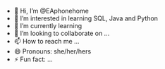 - 👋 Hi, I’m @EAphonehome
- 👀 I’m interested in learning SQL, Java and Python
- 🌱 I’m currently learning 
- 💞️ I’m looking to collaborate on ...
- 📫 How to reach me ...
- 😄 Pronouns: she/her/hers
- ⚡ Fun fact: ...

<!---
EAphonehome/EAphonehome is a ✨ special ✨ repository because its `README.md` (this file) appears on your GitHub profile.
You can click the Preview link to take a look at your changes.
--->
